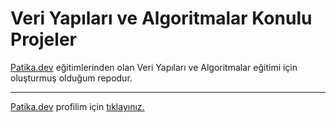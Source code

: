 # Veri Yapıları ve Algoritmalar Konulu Projeler

[Patika.dev](https://app.patika.dev/) eğitimlerinden olan Veri Yapıları ve Algoritmalar eğitimi için oluşturmuş olduğum repodur.

***
[Patika.dev](https://app.patika.dev/) profilim için [tıklayınız.](https://app.patika.dev/krygrgtmz)

